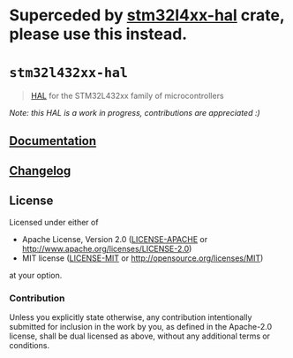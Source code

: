 # Superceded by [stm32l4xx-hal](https://crates.io/crates/stm32l4xx-hal) crate, please use this instead.
# `stm32l432xx-hal`

> [HAL] for the STM32L432xx family of microcontrollers

*Note: this HAL is a work in progress, contributions are appreciated :)*

[HAL]: https://crates.io/crates/embedded-hal

## [Documentation](https://docs.rs/stm32l432xx-hal/latest/stm32l432xx_hal/)

## [Changelog](https://github.com/mabezdev/stm32l432xx-hal/blob/master/CHANGELOG.md)

## License

Licensed under either of

- Apache License, Version 2.0 ([LICENSE-APACHE](LICENSE-APACHE) or
  http://www.apache.org/licenses/LICENSE-2.0)
- MIT license ([LICENSE-MIT](LICENSE-MIT) or http://opensource.org/licenses/MIT)

at your option.

### Contribution

Unless you explicitly state otherwise, any contribution intentionally submitted
for inclusion in the work by you, as defined in the Apache-2.0 license, shall be
dual licensed as above, without any additional terms or conditions.
